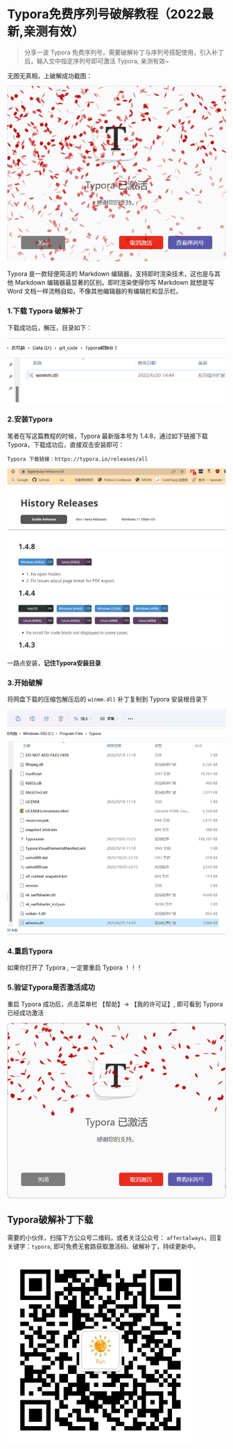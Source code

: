 # Typora免费序列号破解教程（2022最新,亲测有效）

> 分享一波 Typora 免费序列号，需要破解补丁与序列号搭配使用，引入补丁后，输入文中指定序列号即可激活 Typora, 亲测有效~
>

无图无真相，上破解成功截图：

![](https://raw.githubusercontent.com/affectalways/Flee-as-a-bird-to-your-mountain/main/img/crack_1.png)



Typora 是一款轻便简洁的 Markdown 编辑器，支持即时渲染技术，这也是与其他 Markdown 编辑器最显著的区别。即时渲染使得你写 Markdown 就想是写 Word 文档一样流畅自如，不像其他编辑器的有编辑栏和显示栏。





### 1.下载 Typora 破解补丁

下载成功后，解压，目录如下：

![](https://raw.githubusercontent.com/affectalways/Flee-as-a-bird-to-your-mountain/main/img/crack_01.png)





### 2.安装Typora

笔者在写这篇教程的时候，Typora 最新版本号为 1.4.8，通过如下链接下载 Typora，下载成功后，直接双击安装即可：

```
Typora 下载链接：https://typora.io/releases/all
```

![image-20221025221451958](https://raw.githubusercontent.com/affectalways/Flee-as-a-bird-to-your-mountain/main/img/image-20221025221451958.png)

一路点安装，**记住Typora安装目录**





### 3.开始破解

将网盘下载的压缩包解压后的 `winmm.dll` 补丁复制到 Typora 安装根目录下

![](https://raw.githubusercontent.com/affectalways/Flee-as-a-bird-to-your-mountain/main/img/crack_3.png)





### 4.重启Typora

如果你打开了 Typora , 一定要重启 Typora ！！！





### 5.验证Typora是否激活成功

重启 Typora 成功后，点击菜单栏 【帮助】-> 【我的许可证】, 即可看到 Typora 已经成功激活

![](https://raw.githubusercontent.com/affectalways/Flee-as-a-bird-to-your-mountain/main/img/crack_4.png)





## Typora破解补丁下载

需要的小伙伴，扫描下方公众号二维码，或者关注公众号： `affectalways`，回复关键字：`typora`, 即可免费无套路获取激活码、破解补丁，持续更新中。

![](https://raw.githubusercontent.com/affectalways/Flee-as-a-bird-to-your-mountain/main/img/qrcode_for_wechat.jpg)
